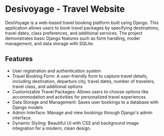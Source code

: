 # Desivoyage - Travel Website

DesiVoyage is a web-based travel booking platform built using Django. This application allows users to book travel packages by specifying destinations, travel dates, class preferences, and additional services. The project demonstrates basic Django features such as form handling, model management, and data storage with SQLite.

## Features

- User registration and authentication system
- Travel Booking Form: A user-friendly form to capture travel details, including destination, departure city, travel dates, number of travelers, travel class, and additional options
- Customizable Travel Packages: Allows users to choose options like accommodation and activities for personalized travel experiences
- Data Storage and Management: Saves user bookings to a database with Django models
- Admin Interface: Manage and view bookings through Django's admin interface.
- Dynamic Styling: Beautiful UI with CSS and background image integration for a modern, clean design.


